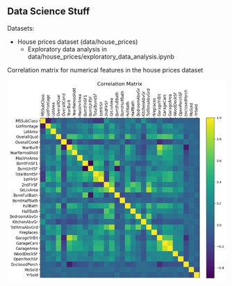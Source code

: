 ## Data Science Stuff

Datasets:
- House prices dataset (data/house_prices)
    - Exploratory data analysis in data/house_prices/exploratory_data_analysis.ipynb

Correlation matrix for numerical features in the house prices dataset

<img src="figures/house_prices_correlation_matrix.png" alt="House prices correlation matrix" width="750"/>
